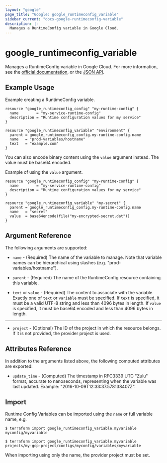 ```yaml
---
layout: "google"
page_title: "Google: google_runtimeconfig_variable"
sidebar_current: "docs-google-runtimeconfig-variable"
description: |-
  Manages a RuntimeConfig variable in Google Cloud.
---
```


# google\_runtimeconfig\_variable

Manages a RuntimeConfig variable in Google Cloud. For more information, see the
[official documentation](https://cloud.google.com/deployment-manager/runtime-configurator/),
or the
[JSON API](https://cloud.google.com/deployment-manager/runtime-configurator/reference/rest/).

## Example Usage

Example creating a RuntimeConfig variable.

```hcl
resource "google_runtimeconfig_config" "my-runtime-config" {
  name        = "my-service-runtime-config"
  description = "Runtime configuration values for my service"
}

resource "google_runtimeconfig_variable" "environment" {
  parent = google_runtimeconfig_config.my-runtime-config.name
  name   = "prod-variables/hostname"
  text   = "example.com"
}
```

You can also encode binary content using the `value` argument instead. The
value must be base64 encoded.

Example of using the `value` argument.

```hcl
resource "google_runtimeconfig_config" "my-runtime-config" {
  name        = "my-service-runtime-config"
  description = "Runtime configuration values for my service"
}

resource "google_runtimeconfig_variable" "my-secret" {
  parent = google_runtimeconfig_config.my-runtime-config.name
  name   = "secret"
  value  = base64encode(file("my-encrypted-secret.dat"))
}
```

## Argument Reference

The following arguments are supported:

* `name` - (Required) The name of the variable to manage. Note that variable
names can be hierarchical using slashes (e.g. "prod-variables/hostname").

* `parent` - (Required) The name of the RuntimeConfig resource containing this
variable.

* `text` or `value` - (Required) The content to associate with the variable.
Exactly one of `text` or `variable` must be specified. If `text` is specified,
it must be a valid UTF-8 string and less than 4096 bytes in length. If `value`
is specified, it must be base64 encoded and less than 4096 bytes in length.

- - -

* `project` - (Optional) The ID of the project in which the resource belongs. If it
    is not provided, the provider project is used.

## Attributes Reference

In addition to the arguments listed above, the following computed attributes are
exported:

* `update_time` - (Computed) The timestamp in RFC3339 UTC "Zulu" format,
accurate to nanoseconds, representing when the variable was last updated.
Example: "2016-10-09T12:33:37.578138407Z".

## Import

Runtime Config Variables can be imported using the `name` or full variable name, e.g.

```
$ terraform import google_runtimeconfig_variable.myvariable myconfig/myvariable
```
```
$ terraform import google_runtimeconfig_variable.myvariable projects/my-gcp-project/configs/myconfig/variables/myvariable
```
When importing using only the name, the provider project must be set.
